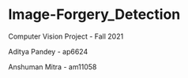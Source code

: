 # Image-Forgery_Detection
Computer Vision Project - Fall 2021

Aditya Pandey - ap6624

Anshuman Mitra - am11058
